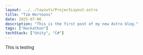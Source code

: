 ```yaml
---
layout: ../../layouts/ProjectLayout.astro
title: "Tim Hortoons"
date: 2025-07-06
description: "This is the first post of my new Astro blog."
tags: ["Hackathon"]
techStack: ["Unity", "C#"]
---
```


This is testing
